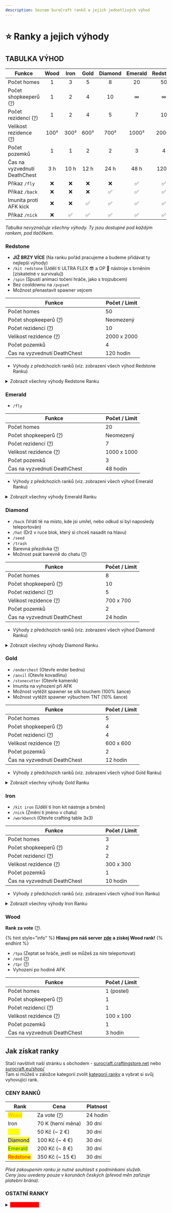 ```yaml
---
description: Seznam SuroCraft ranků a jejich jednotlivých výhod
---
```


# ⭐ Ranky a jejich výhody

## TABULKA VÝHOD <a href="#tabulka" id="tabulka"></a>

<table data-full-width="true"><thead><tr><th width="217">Funkce</th><th align="center">Wood</th><th align="center">Iron</th><th align="center">Gold</th><th align="center">Diamond</th><th align="center">Emerald</th><th align="center">Redstone</th></tr></thead><tbody><tr><td>Počet homes</td><td align="center">1</td><td align="center">3</td><td align="center">5</td><td align="center">8</td><td align="center">20</td><td align="center">50</td></tr><tr><td>Počet shopkeeperů (<a href="../t/shopkeepers.md">?</a>)</td><td align="center">1</td><td align="center">2</td><td align="center">4</td><td align="center">10</td><td align="center">∞</td><td align="center">∞</td></tr><tr><td>Počet rezidencí (<a href="../t/rezidence.md">?</a>)</td><td align="center">1</td><td align="center">2</td><td align="center">4</td><td align="center">5</td><td align="center">7</td><td align="center">10</td></tr><tr><td>Velikost rezidence (<a href="../t/rezidence.md">?</a>)</td><td align="center">100²</td><td align="center">300²</td><td align="center">600²</td><td align="center">700²</td><td align="center">1000²</td><td align="center">2000²</td></tr><tr><td>Počet pozemků</td><td align="center">1</td><td align="center">1</td><td align="center">2</td><td align="center">2</td><td align="center">3</td><td align="center">4</td></tr><tr><td>Čas na vyzvednutí DeathChest</td><td align="center">3 h</td><td align="center">10 h</td><td align="center">12 h</td><td align="center">24 h</td><td align="center">48 h</td><td align="center">120 h</td></tr><tr><td>Příkaz <code>/fly</code></td><td align="center">❌</td><td align="center">❌</td><td align="center">❌</td><td align="center">❌</td><td align="center">✅</td><td align="center">✅</td></tr><tr><td>Příkaz <code>/back</code></td><td align="center">❌</td><td align="center">❌</td><td align="center">❌</td><td align="center">✅</td><td align="center">✅</td><td align="center">✅</td></tr><tr><td>Imunita proti AFK kick</td><td align="center">❌</td><td align="center">❌</td><td align="center">✅</td><td align="center">✅</td><td align="center">✅</td><td align="center">✅</td></tr><tr><td>Příkaz <code>/nick</code></td><td align="center">❌</td><td align="center">✅</td><td align="center">✅</td><td align="center">✅</td><td align="center">✅</td><td align="center">✅</td></tr></tbody></table>

_Tabulka nevyznačuje všechny výhody. Ty jsou dostupné pod každým rankem, pod tlačítkem._

### Redstone <img src="../.gitbook/assets/SC_rank-redstone.png" alt="" data-size="line">

* **JIŽ BRZY VÍCE** (Na ranku pořád pracujeme a budeme přidávat ty nejlepší výhody)
* `/kit redstone` (Udělí ti ULTRA FLEX :sunglasses: a OP 💎 nástroje s brněním \[získatelné v survivalu])
* `/spin` (Spustí animaci točení hráče, jako s trojzubcem)
* Bez cooldownu na `/pvpset`
* Možnost přenastavit spawner vejcem

<table><thead><tr><th width="289">Funkce</th><th>Počet / Limit</th></tr></thead><tbody><tr><td>Počet homes</td><td>50</td></tr><tr><td>Počet shopkeeperů (<a href="../t/shopkeepers.md">?</a>)</td><td>Neomezený</td></tr><tr><td>Počet rezidencí (<a href="../t/rezidence.md">?</a>)</td><td>10</td></tr><tr><td>Velikost rezidence (<a href="../t/rezidence.md">?</a>)</td><td>2000 x 2000</td></tr><tr><td>Počet pozemků</td><td>4</td></tr><tr><td>Čas na vyzvednutí DeathChest</td><td>120 hodin</td></tr></tbody></table>

* Výhody z předchozích ranků (viz. zobrazení všech výhod Redstone Ranku)

<details>

<summary>Zobrazit všechny výhody Redstone Ranku <img src="../.gitbook/assets/SC_rank-redstone.png" alt="" data-size="line"></summary>

* `/back` (Vrátí tě na místo, kde jsi umřel, nebo odkud si byl naposledy teleportován)
* `/hat` (Drž v ruce blok, který si chceš nasadit na hlavu)
* `/seed`
* `/anvil` (Otevře kovadlinu)
* `/enderchest` (Otevře ender bednu)
* `/stonecutter` (Otevře kameník)
* `/tpa` (Zeptat se hráče, jestli se můžeš za ním teleportovat)
* `/end` ([?](../t/uzitecne.md#tp))
* `/tpr` ([?](../t/uzitecne.md#tp))
* `/nick` (Změní ti jméno v chatu)
* `/workbench` (Otevře crafting table 3x3)
* Možnost psát barevně do chatu ([?](navody.md#psani-barevne-do-chatu))
* Barevná přezdívka ([?](navody.md#barevna-prezdivka))
* `/kit redstone`(Udělí ti ULTRA FLEX :sunglasses: a OP nástroje s brněním)
* `/spin` (Spustí animaci točení hráče, jako s trojzubcem)
* Imunita na vyhození při AFK
* Možnost vytěžit spawner se silk touchem (100% šance)
* Možnost vytěžit spawner výbuchem TNT (10% šance)
* Možnost přenastavit spawner vejcem
* Limit 50x home
* Neomezený počet Shopkeeperů ([?](../t/shopkeepers.md))
* Limit 10 rezidencí ([?](../t/rezidence.md))
* Limit 4 pozemky
* Max. velikost rezidence 2000 x 2000
* 120 hodin na vyzvednutí DeadChest

</details>

### Emerald <img src="../.gitbook/assets/SC_rank-emerald.png" alt="" data-size="line">

* `/fly`

<table><thead><tr><th width="289">Funkce</th><th>Počet / Limit</th></tr></thead><tbody><tr><td>Počet homes</td><td>20</td></tr><tr><td>Počet shopkeeperů (<a href="../t/shopkeepers.md">?</a>)</td><td>Neomezený</td></tr><tr><td>Počet rezidencí (<a href="../t/rezidence.md">?</a>)</td><td>7</td></tr><tr><td>Velikost rezidence (<a href="../t/rezidence.md">?</a>)</td><td>1000 x 1000</td></tr><tr><td>Počet pozemků</td><td>3</td></tr><tr><td>Čas na vyzvednutí DeathChest</td><td>48 hodin</td></tr></tbody></table>

* Výhody z předchozích ranků (viz. zobrazení všech výhod Emerald Ranku)

<details>

<summary>Zobrazit všechny výhody Emerald Ranku <img src="../.gitbook/assets/SC_rank-emerald.png" alt="" data-size="line"></summary>

* `/back` (Vrátí tě na místo, kde jsi umřel, nebo odkud si byl naposledy teleportován)
* `/hat` (Drž v ruce blok, který si chceš nasadit na hlavu)
* `/seed`
* `/anvil` (Otevře kovadlinu)
* `/enderchest` (Otevře ender bednu)
* `/stonecutter` (Otevře kameník)
* `/tpa` (Zeptat se hráče, jestli se můžeš za ním teleportovat)
* `/end` ([?](../t/uzitecne.md#tp))
* `/tpr` ([?](../t/uzitecne.md#tp))
* `/nick` (Změní ti jméno v chatu)
* `/workbench` (Otevře crafting table 3x3)
* Možnost psát barevně do chatu ([?](navody.md#psani-barevne-do-chatu))
* Barevná přezdívka ([?](navody.md#barevna-prezdivka))
* Imunita na vyhození při AFK
* Možnost vytěžit spawner se silk touchem (100% šance)
* Možnost vytěžit spawner výbuchem TNT (10% šance)
* Limit 20x home
* Neomezený počet Shopkeeperů ([?](../t/shopkeepers.md))
* Limit 7 rezidencí ([?](../t/rezidence.md))
* Limit 3 pozemky
* Max. velikost rezidence 1000 x 1000
* 48 hodin na vyzvednutí DeadChest

</details>

### Diamond <img src="../.gitbook/assets/SC_rank-diamond.png" alt="" data-size="line">

* `/back` (Vrátí tě na místo, kde jsi umřel, nebo odkud si byl naposledy teleportován)
* `/hat` (Drž v ruce blok, který si chceš nasadit na hlavu)
* `/seed`
* `/trash`
* Barevná přezdívka ([?](navody.md#barevna-prezdivka))
* Možnost psát barevně do chatu ([?](navody.md#psani-barevne-do-chatu))

<table><thead><tr><th width="289">Funkce</th><th>Počet / Limit</th></tr></thead><tbody><tr><td>Počet homes</td><td>8</td></tr><tr><td>Počet shopkeeperů (<a href="../t/shopkeepers.md">?</a>)</td><td>10</td></tr><tr><td>Počet rezidencí (<a href="../t/rezidence.md">?</a>)</td><td>5</td></tr><tr><td>Velikost rezidence (<a href="../t/rezidence.md">?</a>)</td><td>700 x 700</td></tr><tr><td>Počet pozemků</td><td>2</td></tr><tr><td>Čas na vyzvednutí DeathChest</td><td>24 hodin</td></tr></tbody></table>

* Výhody z předchozích ranků (viz. zobrazení všech výhod Diamond Ranku)

<details>

<summary>Zobrazit všechny výhody Diamond Ranku <img src="../.gitbook/assets/SC_rank-diamond.png" alt="" data-size="line"></summary>

* `/back` (Vrátí tě na místo, kde jsi umřel, nebo odkud si byl naposledy teleportován)
* `/hat` (Drž v ruce blok, který si chceš nasadit na hlavu)
* `/anvil` (Otevře kovadlinu)
* `/enderchest` (Otevře ender bednu)
* `/stonecutter` (Otevře kameník)
* `/tpa` (Zeptat se hráče, jestli se můžeš za ním teleportovat)
* `/end` ([?](../t/uzitecne.md#tp))
* `/tpr` ([?](../t/uzitecne.md#tp))
* `/nick` (Změní ti jméno v chatu)
* `/workbench` (Otevře crafting table 3x3)
* Možnost psát barevně do chatu ([?](navody.md#psani-barevne-do-chatu))
* Barevná přezdívka ([?](navody.md#barevna-prezdivka))
* Imunita na vyhození při AFK
* Možnost vytěžit spawner se silk touchem (100% šance)
* Možnost vytěžit spawner výbuchem TNT (10% šance)
* Limit 8x home
* Limit 10 Shopkeeperů ([?](../t/shopkeepers.md))
* Možnost psát barevně do chatu ([?](navody.md#psani-barevne-do-chatu))
* Limit 5 rezidencí ([?](../t/rezidence.md))
* Limit 3 pozemky
* Max. velikost rezidence 700 x 700
* 24 hodin na vyzvednutí DeadChest

</details>

### Gold <img src="../.gitbook/assets/SC_rank-gold.png" alt="" data-size="line">

* `/enderchest` (Otevře ender bednu)
* `/anvil` (Otevře kovadlinu)
* `/stonecutter` (Otevře kameník)
* Imunita na vyhození při AFK
* Možnost vytěžit spawner se silk touchem (100% šance)
* Možnost vytěžit spawner výbuchem TNT (10% šance)

<table><thead><tr><th width="289">Funkce</th><th>Počet / Limit</th></tr></thead><tbody><tr><td>Počet homes</td><td>5</td></tr><tr><td>Počet shopkeeperů (<a href="../t/shopkeepers.md">?</a>)</td><td>4</td></tr><tr><td>Počet rezidencí (<a href="../t/rezidence.md">?</a>)</td><td>4</td></tr><tr><td>Velikost rezidence (<a href="../t/rezidence.md">?</a>)</td><td>600 x 600</td></tr><tr><td>Počet pozemků</td><td>2</td></tr><tr><td>Čas na vyzvednutí DeathChest</td><td>12 hodin</td></tr></tbody></table>

* Výhody z předchozích ranků (viz. zobrazení všech výhod Gold Ranku)

<details>

<summary>Zobrazit všechny výhody Gold Ranku <img src="../.gitbook/assets/SC_rank-gold.png" alt="" data-size="line"></summary>

* `/anvil` (Otevře kovadlinu)
* `/enderchest` (Otevře ender bednu)
* `/stonecutter` (Otevře kameník)
* `/tpa` (Zeptat se hráče, jestli se můžeš za ním teleportovat)
* `/end` ([?](../t/uzitecne.md#tp))
* `/tpr` ([?](../t/uzitecne.md#tp))
* `/nick` (Změní ti jméno v chatu)
* `/workbench` (Otevře crafting table 3x3)
* Imunita na vyhození při AFK
* Možnost vytěžit spawner se silk touchem (100% šance)
* Možnost vytěžit spawner výbuchem TNT (10% šance)
* Limit 5x home
* Limit 4 Shopkeepeři ([?](../t/shopkeepers.md))
* Limit 4 rezidence ([?](../t/rezidence.md))
* Limit 2 pozemky
* Max. velikost rezidence 600 x 600
* 12 hodin na vyzvednutí DeadChest

</details>

### Iron <img src="../.gitbook/assets/SC_rank-iron.png" alt="" data-size="line">

* `/kit iron` (Udělí ti Iron kit nástroje a brnění)
* `/nick` (Změní ti jméno v chatu)
* `/workbench` (Otevře crafting table 3x3)

<table><thead><tr><th width="289">Funkce</th><th>Počet / Limit</th></tr></thead><tbody><tr><td>Počet homes</td><td>3</td></tr><tr><td>Počet shopkeeperů (<a href="../t/shopkeepers.md">?</a>)</td><td>2</td></tr><tr><td>Počet rezidencí (<a href="../t/rezidence.md">?</a>)</td><td>2</td></tr><tr><td>Velikost rezidence (<a href="../t/rezidence.md">?</a>)</td><td>300 x 300</td></tr><tr><td>Počet pozemků</td><td>1</td></tr><tr><td>Čas na vyzvednutí DeathChest</td><td>10 hodin</td></tr></tbody></table>

* Výhody z předchozích ranků (viz. zobrazení všech výhod Iron Ranku)

<details>

<summary>Zobrazit všechny výhody Iron Ranku <img src="../.gitbook/assets/SC_rank-iron.png" alt="" data-size="line"></summary>

* `/tpa` (Zeptat se hráče, jestli se můžeš za ním teleportovat)
* `/end` ([?](../t/uzitecne.md#tp))
* `/tpr` ([?](../t/uzitecne.md#tp))
* `/nick` (Změní ti jméno v chatu)
* `/workbench` (Otevře crafting table 3x3)
* Vyhození po hodině AFK
* Limit 3x home
* Limit 2 Shopkeepeři ([?](../t/shopkeepers.md))
* Limit 2 rezidence ([?](../t/rezidence.md))
* Limit 1 pozemky
* Max. velikost rezidence 300 x 300
* 10 hodin na vyzvednutí DeadChest

</details>

### Wood <img src="../.gitbook/assets/SC_rank-wood.png" alt="" data-size="line">

**Rank za vote** ([?](../#vote)).

{% hint style="info" %}
**Hlasuj pro náš server** [**zde**](https://vote.petyxbron.cz/) **a získej Wood rank!**
{% endhint %}

* `/tpa` (Zeptat se hráče, jestli se můžeš za ním teleportovat)
* `/end` ([?](../t/uzitecne.md#tp))
* `/tpr` ([?](../t/uzitecne.md#tp))
* Vyhození po hodině AFK

<table><thead><tr><th width="289">Funkce</th><th>Počet / Limit</th></tr></thead><tbody><tr><td>Počet homes</td><td>1 (postel)</td></tr><tr><td>Počet shopkeeperů (<a href="../t/shopkeepers.md">?</a>)</td><td>1</td></tr><tr><td>Počet rezidencí (<a href="../t/rezidence.md">?</a>)</td><td>1</td></tr><tr><td>Velikost rezidence (<a href="../t/rezidence.md">?</a>)</td><td>100 x 100</td></tr><tr><td>Počet pozemků</td><td>1</td></tr><tr><td>Čas na vyzvednutí DeathChest</td><td>3 hodin</td></tr></tbody></table>

## Jak získat ranky <a href="#prices" id="prices"></a>

Stačí navštívit naší stránku s obchodem - [surocraft.craftingstore.net](https://surocraft.craftingstore.net/) nebo [surocraft.eu/shop/](https://surocraft.eu/shop/)\
Tam si můžeš v záložce kategorií zvolit [kategorii ranky](https://surocraft.craftingstore.net/category/275918) a vybrat si svůj vyhovující rank.

### CENY RANKŮ <a href="#ceny" id="ceny"></a>

| **Rank**                                                                                                             | **Cena**                | **Platnost** |
| -------------------------------------------------------------------------------------------------------------------- | ----------------------- | ------------ |
| <mark style="color:orange;">Wood</mark> <img src="../.gitbook/assets/SC_rank-wood.png" alt="" data-size="line">      | Za vote ([?](../#vote)) | 24 hodin     |
| Iron <img src="../.gitbook/assets/SC_rank-iron.png" alt="" data-size="line">                                         | 70 K (herní měna)       | 30 dní       |
| <mark style="color:yellow;">Gold</mark> <img src="../.gitbook/assets/SC_rank-gold.png" alt="" data-size="line">      | 50 Kč (\~ 2 €)          | 30 dní       |
| <mark style="color:blue;">Diamond</mark> <img src="../.gitbook/assets/SC_rank-diamond.png" alt="" data-size="line">  | 100 Kč (\~ 4 €)         | 30 dní       |
| <mark style="color:green;">Emerald</mark> <img src="../.gitbook/assets/SC_rank-emerald.png" alt="" data-size="line"> | 200 Kč (\~ 8 €)         | 30 dní       |
| <mark style="color:red;">Redstone</mark> <img src="../.gitbook/assets/SC_rank-redstone.png" alt="" data-size="line"> | 350 Kč (\~ 15 €)        | 30 dní       |

_Před zakoupením ranku je nutné souhlasit s podmínkami služeb._\
_Ceny jsou uvedeny pouze v korunách českých (převod měn zařizuje platební brána)._

### OSTATNÍ RANKY <a href="#ostatni" id="ostatni"></a>

<details>

<summary><mark style="color:red;background-color:red;">YouTube rank</mark></summary>

* Obsahuje veškeré výhody z ranku [Gold](seznam.md#gold)

#### Podmínky pro získání YouTube ranku:

1. Název kanálu se musí shodovat s Minecraft jménem
2. Minimálně 100 odběratelů
3. Minimálně 6 hodin nahraného času na serveru
4. Časté videa/streamy (minimálně 1x za měsíc)
5. Dobrá reprezentace serveru a dodržování pravidel serveru
6. Jméno "SuroCraft" v názvech videí/streamů
7. IP, případně i odkazy na SuroCraft v popiscích videí/streamů

Aktualizováno 18.04.2023\
Staff ve vlastním zájmu může určit výjimky podmínek pro některé hráče s rankem.

</details>
